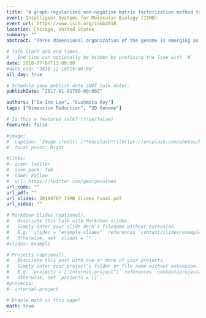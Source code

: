```yaml
---
title: "A graph-regularized non-negative matrix factorization method to discover organizational units of chromosomes"
event: Intelligent Systems for Molecular Biology (ISMB)
event_url: https://www.iscb.org/ismb2018
location: Chicago, United States
summary: ""
abstract: "Three dimensional organization of the genome is emerging as an important determinant of cell-type specific expression and is implicated in many diseases, including cancer. Hi-C is a type of high-throughput chromosome conformation capture (3C) assay used to study three-dimensional organization of the genome. Analysis of Hi-C data has shown that the genome is organized into higher-order organizational units such as compartments and topologically associated domains (TADs). We present a non-negative matrix factorization approach, commonly used for clustering and dimensionality reduction, to infer clusters of regions from Hi-C data. To preserve the spatial dependency of Hi-C data (i.e. closer regions interact more with each other), we impose regularization on NMF with the nearest-neighbor graph of each genomic loci. Our results show that NMF and graph-regularized NMF are both important to discover clusters that exhibit a significant association with the presence of CTCF binding at the cluster boundaries and are robust to simulated sparsity and lower sequence depth."

# Talk start and end times.
#   End time can optionally be hidden by prefixing the line with `#`.
date: 2018-07-07T13:00:00
#date_end: "2018-12-10T15:00:00"
all_day: true

# Schedule page publish date (NOT talk date).
publishDate: "2017-01-01T00:00:00Z"

authors: ["Da-Inn Lee", "Sushmita Roy"]
tags: ["Dimension Reduction", "3D Genome"]

# Is this a featured talk? (true/false)
featured: false

#image:
#  caption: 'Image credit: [**Unsplash**](https://unsplash.com/photos/bzdhc5b3Bxs)'
#  focal_point: Right

#links: 
#- icon: twitter
#  icon_pack: fab
#  name: Follow
#  url: https://twitter.com/georgecushen
url_code: ""
url_pdf: ""
url_slides: 20180707_ISMB_Slides_Final.pdf
url_video: ""

# Markdown Slides (optional).
#   Associate this talk with Markdown slides.
#   Simply enter your slide deck's filename without extension.
#   E.g. `slides = "example-slides"` references `content/slides/example-slides.md`.
#   Otherwise, set `slides = ""`.
#slides: example

# Projects (optional).
#   Associate this post with one or more of your projects.
#   Simply enter your project's folder or file name without extension.
#   E.g. `projects = ["internal-project"]` references `content/project/deep-learning/index.md`.
#   Otherwise, set `projects = []`.
#projects:
#- internal-project

# Enable math on this page?
math: true
---
```


